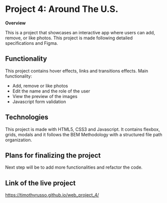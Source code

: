 # Project 4: Around The U.S.

**Overview**

This is a project that showcases an interactive app where users can add, remove, or like photos. This project is made following detailed specifications and Figma.

## Functionality

This project contains hover effects, links and transitions effects. Main functionality:
- Add, remove or like photos
- Edit the name and the role of the user
- View the preview of the images
- Javascript form validation

## Technologies

This project is made with HTML5, CSS3 and Javascript. It contains flexbox, grids, modals and it follows the BEM Methodology with a structured file path organization.

## Plans for finalizing the project

Next step will be to add more functionalities and refactor the code.

## Link of the live project

https://timothyrusso.github.io/web_project_4/
